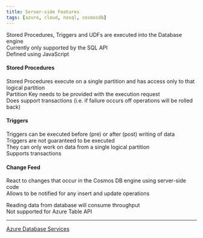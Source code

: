 ```yaml
---
title: Server-side Features
tags: [azure, cloud, nosql, cosmosdb]
---
```


Stored Procedures, Triggers and UDFs are executed into the Database engine  
Currently only supported by the SQL API  
Defined using JavaScript

#### Stored Procedures
Stored Procedures execute on a single partition and has access only to that logical partition  
Partition Key needs to be provided with the execution request  
Does support transactions (i.e. if failure occurs off operations will be rolled back)

#### Triggers
Triggers can be executed before (pre) or after (post) writing of data  
Triggers are not guaranteed to be executed  
They can only work on data from a single logical partition  
Supports transactions

#### Change Feed
React to changes that occur in the Cosmos DB engine using server-side code  
Allows to be notified for any insert and update operations  

Reading data from database will consume throughput  
Not supported for Azure Table API

---

[Azure Database Services](../Azure%20Database%20Services.md)
